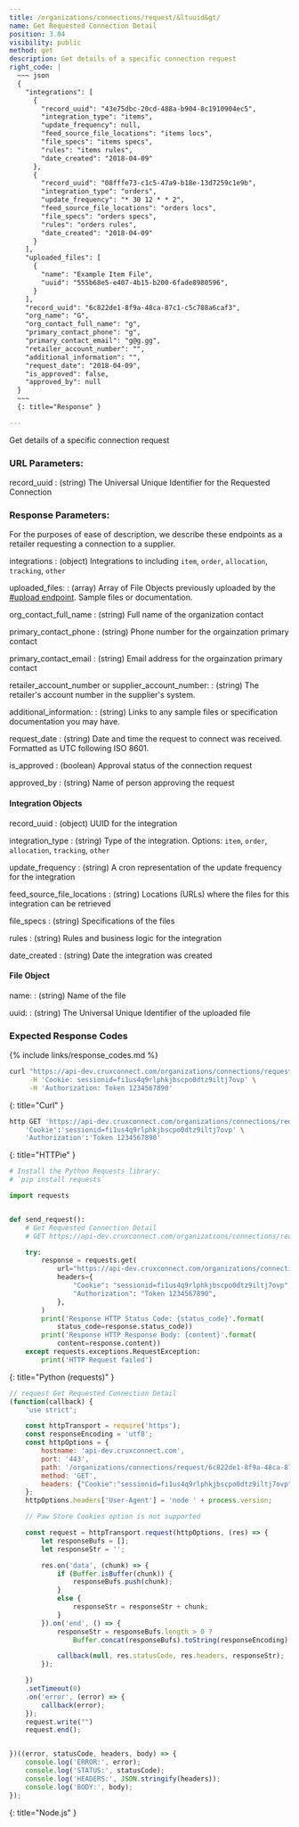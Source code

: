 ```yaml
---
title: /organizations/connections/request/&ltuuid&gt/
name: Get Requested Connection Detail
position: 3.04
visibility: public
method: get
description: Get details of a specific connection request
right_code: |
  ~~~ json
  {
    "integrations": [
      {
        "record_uuid": "43e75dbc-20cd-488a-b904-8c1910904ec5",
        "integration_type": "items",
        "update_frequency": null,
        "feed_source_file_locations": "items locs",
        "file_specs": "items specs",
        "rules": "items rules",
        "date_created": "2018-04-09"
      },
      {
        "record_uuid": "08fffe73-c1c5-47a9-b18e-13d7259c1e9b",
        "integration_type": "orders",
        "update_frequency": "* 30 12 * * 2",
        "feed_source_file_locations": "orders locs",
        "file_specs": "orders specs",
        "rules": "orders rules",
        "date_created": "2018-04-09"
      }
    ],
    "uploaded_files": [
      {
        "name": "Example Item File",
        "uuid": "555b68e5-e407-4b15-b200-6fade8980596",
      }
    ],
    "record_uuid": "6c822de1-8f9a-48ca-87c1-c5c788a6caf3",
    "org_name": "G",
    "org_contact_full_name": "g",
    "primary_contact_phone": "g",
    "primary_contact_email": "g@g.gg",
    "retailer_account_number": "",
    "additional_information": "",
    "request_date": "2018-04-09",
    "is_approved": false,
    "approved_by": null
  }
  ~~~
  {: title="Response" }

---
```

Get details of a specific connection request

### URL Parameters:

record_uuid
: (string) The Universal Unique Identifier for the Requested Connection

### Response Parameters:

For the purposes of ease of description, we describe these endpoints as a retailer requesting a connection to a supplier.

<!-- task-github-127 Create Connection Request include file -->

integrations
: (object) Integrations to including `item`, `order`, `allocation`, `tracking`, `other`

uploaded_files:
: (array) Array of File Objects previously uploaded by the [#upload endpoint](#filesupload). Sample files or documentation.

org_contact_full_name
: (string) Full name of the organization contact

primary_contact_phone
: (string) Phone number for the orgainzation primary contact

primary_contact_email
: (string) Email address for the orgainzation primary contact

retailer_account_number or supplier_account_number:
: (string) The retailer's account number in the supplier's system.

additional_information:
: (string) Links to any sample files or specification documentation you may have.

request_date
: (string) Date and time the request to connect was received. Formatted as UTC following ISO 8601.

is_approved
: (boolean) Approval status of the connection request

approved_by
: (string) Name of person approving the request

<!-- task-github-127 Create Integration include file -->

#### Integration Objects

record_uuid
: (object) UUID for the integration

integration_type
: (string) Type of the integration. Options: `item`, `order`, `allocation`, `tracking`, `other`

update_frequency
: (string) A cron representation of the update frequency for the integration

feed_source_file_locations
: (string) Locations (URLs) where the files for this integration can be retrieved

file_specs
: (string) Specifications of the files

rules
: (string) Rules and business logic for the integration

date_created
: (string) Date the integration was created

<!-- task-github-127 Create File include file -->
#### File Object

name:
: (string) Name of the file

uuid:
: (string) The Universal Unique Identifier of the uploaded file

### Expected Response Codes

{% include links/response_codes.md %}


~~~ bash
curl "https://api-dev.cruxconnect.com/organizations/connections/request/6c822de1-8f9a-48ca-87c1-c5c788a6caf3/" \
     -H 'Cookie: sessionid=fi1us4q9rlphkjbscpo0dtz9iltj7ovp' \
     -H 'Authorization: Token 1234567890'

~~~
{: title="Curl" }

~~~ bash
http GET 'https://api-dev.cruxconnect.com/organizations/connections/request/6c822de1-8f9a-48ca-87c1-c5c788a6caf3/' \
    'Cookie':'sessionid=fi1us4q9rlphkjbscpo0dtz9iltj7ovp' \
    'Authorization':'Token 1234567890'

~~~
{: title="HTTPie" }

~~~ python
# Install the Python Requests library:
# `pip install requests`

import requests


def send_request():
    # Get Requested Connection Detail
    # GET https://api-dev.cruxconnect.com/organizations/connections/request/6c822de1-8f9a-48ca-87c1-c5c788a6caf3/

    try:
        response = requests.get(
            url="https://api-dev.cruxconnect.com/organizations/connections/request/6c822de1-8f9a-48ca-87c1-c5c788a6caf3/",
            headers={
                "Cookie": "sessionid=fi1us4q9rlphkjbscpo0dtz9iltj7ovp",
                "Authorization": "Token 1234567890",
            },
        )
        print('Response HTTP Status Code: {status_code}'.format(
            status_code=response.status_code))
        print('Response HTTP Response Body: {content}'.format(
            content=response.content))
    except requests.exceptions.RequestException:
        print('HTTP Request failed')

~~~
{: title="Python (requests)" }

~~~ javascript
// request Get Requested Connection Detail
(function(callback) {
    'use strict';

    const httpTransport = require('https');
    const responseEncoding = 'utf8';
    const httpOptions = {
        hostname: 'api-dev.cruxconnect.com',
        port: '443',
        path: '/organizations/connections/request/6c822de1-8f9a-48ca-87c1-c5c788a6caf3/',
        method: 'GET',
        headers: {"Cookie":"sessionid=fi1us4q9rlphkjbscpo0dtz9iltj7ovp","Authorization":"Token 1234567890"}
    };
    httpOptions.headers['User-Agent'] = 'node ' + process.version;

    // Paw Store Cookies option is not supported

    const request = httpTransport.request(httpOptions, (res) => {
        let responseBufs = [];
        let responseStr = '';

        res.on('data', (chunk) => {
            if (Buffer.isBuffer(chunk)) {
                responseBufs.push(chunk);
            }
            else {
                responseStr = responseStr + chunk;
            }
        }).on('end', () => {
            responseStr = responseBufs.length > 0 ?
                Buffer.concat(responseBufs).toString(responseEncoding) : responseStr;

            callback(null, res.statusCode, res.headers, responseStr);
        });

    })
    .setTimeout(0)
    .on('error', (error) => {
        callback(error);
    });
    request.write("")
    request.end();


})((error, statusCode, headers, body) => {
    console.log('ERROR:', error);
    console.log('STATUS:', statusCode);
    console.log('HEADERS:', JSON.stringify(headers));
    console.log('BODY:', body);
});

~~~
{: title="Node.js" }
